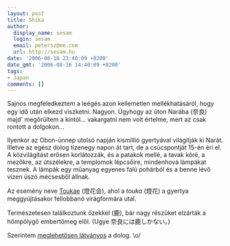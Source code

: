 ```yaml
---
layout: post
title: Shika
author:
  display_name: sesam
  login: sesam
  email: petersz@me.com
  url: http://sesam.hu
date: '2006-08-16 23:40:09 +0200'
date_gmt: '2006-08-16 14:40:09 +0200'
tags:
- Japan
comments: []
---
```


Sajnos megfeledkeztem a leégés azon kellemetlen mellékhatásáról, hogy egy idő után elkezd viszketni. Nagyon. Úgyhogy az úton Narába (奈良) majd' megőrültem a kíntól... vakargatni nem volt értelme, mert az csak rontott a dolgokon...

Ilyenkor az Obon-ünnep utolsó napján kismillió gyertyával világítják ki Narát. Illetve az egész dolog tizenegy napon át tart, de a csúcspontját 15-én éri el. A közvilágítást erősen korlátozzák, és a patakok mellé, a tavak köré, a mezőkre, az útszélekre, a templomok lépcsőire, mindenhová lámpákat tesznek. A lámpák egy műanyag egyenes falú pohárból és a benne lévő vízen úszó mécsesből állnak.

Az esemény neve [Toukae](http://www.toukae.jp) (燈花会), ahol a _touka_ (燈花) a gyertya meggyújtásakor fellobbanó virágformára utal.

Természetesen találkoztunk őzekkel (鹿), bár nagy részüket elzárták a hömpölygő embertömeg elől. (Ugye 奈良には鹿しかない。)

Szerintem [meglehetősen látványos](http://sesam.hu/.gallery/tokae) a dolog. \o/
